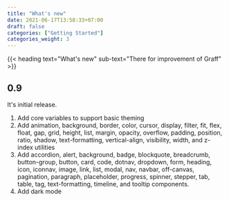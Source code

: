 ```yaml
---
title: "What's new"
date: 2021-06-17T13:58:33+07:00
draft: false
categories: ["Getting Started"]
categories_weight: 3
---
```


{{< heading text="What's new" sub-text="There for improvement of Graff" >}}

## 0.9

It's initial release.

1. Add core variables to support basic theming
2. Add animation, background, border, color, cursor, display, filter, fit, flex, float, gap, grid, height, list, margin, opacity, overflow, padding, position, ratio, shadow, text-formatting, vertical-align, visibility, width, and z-index utilities
3. Add accordion, alert, background, badge, blockquote, breadcrumb, button-group, button, card, code, dotnav, dropdown, form, heading, icon, iconnav, image, link, list, modal, nav, navbar, off-canvas, pagination, paragraph, placeholder, progress, spinner, stepper, tab, table, tag, text-formatting, timeline, and tooltip components.
4. Add dark mode